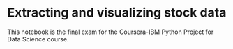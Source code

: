 # Extracting and visualizing stock data
This notebook is the final exam for the Coursera-IBM Python Project for Data Science course.
